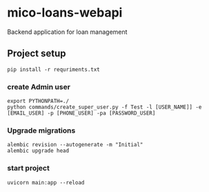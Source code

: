 # mico-loans-webapi

Backend application for loan management

## Project setup

```
pip install -r requriments.txt
```

### create Admin user

```
export PYTHONPATH=./
python commands/create_super_user.py -f Test -l [USER_NAME]] -e [EMAIL_USER] -p [PHONE_USER] -pa [PASSWORD_USER]
```

### Upgrade migrations

```
alembic revision --autogenerate -m "Initial"
alembic upgrade head
```

### start project

```
uvicorn main:app --reload
```

